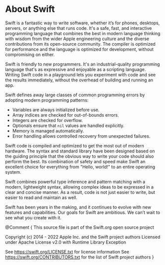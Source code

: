 

# About Swift

Swift is a fantastic way to write software,
whether it’s for phones, desktops, servers,
or anything else that runs code.
It's a safe, fast, and interactive programming language
that combines the best in modern language thinking
with wisdom from the wider Apple engineering culture
and the diverse contributions from its open-source community.
The compiler is optimized for performance
and the language is optimized for development,
without compromising on either.

Swift is friendly to new programmers.
It's an industrial-quality programming language
that's as expressive and enjoyable as a scripting language.
Writing Swift code in a playground
lets you experiment with code and see the results immediately,
without the overhead of building and running an app.

Swift defines away large classes of common programming errors
by adopting modern programming patterns:

- Variables are always initialized before use.
- Array indices are checked for out-of-bounds errors.
- Integers are checked for overflow.
- Optionals ensure that `nil` values are handled explicitly.
- Memory is managed automatically.
- Error handling allows controlled recovery from unexpected failures.

Swift code is compiled and optimized to get the most out of modern hardware.
The syntax and standard library have been designed
based on the guiding principle that
the obvious way to write your code should also perform the best.
Its combination of safety and speed make Swift an excellent choice for
everything from "Hello, world!" to an entire operating system.

Swift combines powerful type inference and pattern matching with
a modern, lightweight syntax,
allowing complex ideas to be expressed in a clear and concise manner.
As a result, code is not just easier to write,
but easier to read and maintain as well.

Swift has been years in the making,
and it continues to evolve with new features and capabilities.
Our goals for Swift are ambitious.
We can’t wait to see what you create with it.


@Comment {
This source file is part of the Swift.org open source project

Copyright (c) 2014 - 2022 Apple Inc. and the Swift project authors
Licensed under Apache License v2.0 with Runtime Library Exception

See https://swift.org/LICENSE.txt for license information
See https://swift.org/CONTRIBUTORS.txt for the list of Swift project authors
}
